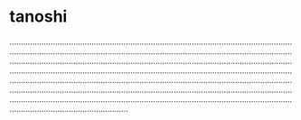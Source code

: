 # tanoshi

........................................................................................................................................................................................................................................................................................................................................................................................................................................................................................................................................................................................................................................................................................................................................................................................................................................................................................................................................................